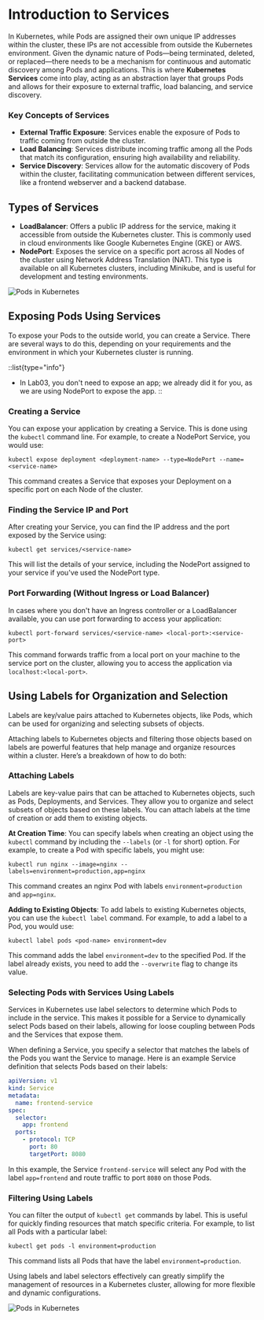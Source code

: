 # Introduction to Services

In Kubernetes, while Pods are assigned their own unique IP addresses within the cluster, these IPs are not accessible from outside the Kubernetes environment. Given the dynamic nature of Pods—being terminated, deleted, or replaced—there needs to be a mechanism for continuous and automatic discovery among Pods and applications. This is where **Kubernetes Services** come into play, acting as an abstraction layer that groups Pods and allows for their exposure to external traffic, load balancing, and service discovery.

### Key Concepts of Services

- **External Traffic Exposure**: Services enable the exposure of Pods to traffic coming from outside the cluster.
- **Load Balancing**: Services distribute incoming traffic among all the Pods that match its configuration, ensuring high availability and reliability.
- **Service Discovery**: Services allow for the automatic discovery of Pods within the cluster, facilitating communication between different services, like a frontend webserver and a backend database.

## Types of Services

- **LoadBalancer**: Offers a public IP address for the service, making it accessible from outside the Kubernetes cluster. This is commonly used in cloud environments like Google Kubernetes Engine (GKE) or AWS.
- **NodePort**: Exposes the service on a specific port across all Nodes of the cluster using Network Address Translation (NAT). This type is available on all Kubernetes clusters, including Minikube, and is useful for development and testing environments.

![Pods in Kubernetes](https://raw.githubusercontent.com/CNCF-Lahore/Kubernetes-Bootcamp/main/asserts/module_04_services.svg)

## Exposing Pods Using Services

To expose your Pods to the outside world, you can create a Service. There are several ways to do this, depending on your requirements and the environment in which your Kubernetes cluster is running.


::list{type="info"}
- In Lab03, you don't need to expose an app; we already did it for you, as we are using NodePort to expose the app.
::

### Creating a Service

You can expose your application by creating a Service. This is done using the `kubectl` command line. For example, to create a NodePort Service, you would use:

```shell
kubectl expose deployment <deployment-name> --type=NodePort --name=<service-name>
```

This command creates a Service that exposes your Deployment on a specific port on each Node of the cluster.

### Finding the Service IP and Port

After creating your Service, you can find the IP address and the port exposed by the Service using:

```shell
kubectl get services/<service-name>
```

This will list the details of your service, including the NodePort assigned to your service if you've used the NodePort type.

### Port Forwarding (Without Ingress or Load Balancer)

In cases where you don't have an Ingress controller or a LoadBalancer available, you can use port forwarding to access your application:

```shell
kubectl port-forward services/<service-name> <local-port>:<service-port>
```

This command forwards traffic from a local port on your machine to the service port on the cluster, allowing you to access the application via `localhost:<local-port>`.


## Using Labels for Organization and Selection

Labels are key/value pairs attached to Kubernetes objects, like Pods, which can be used for organizing and selecting subsets of objects.

Attaching labels to Kubernetes objects and filtering those objects based on labels are powerful features that help manage and organize resources within a cluster. Here’s a breakdown of how to do both:

### **Attaching Labels**

Labels are key-value pairs that can be attached to Kubernetes objects, such as Pods, Deployments, and Services. They allow you to organize and select subsets of objects based on these labels. You can attach labels at the time of creation or add them to existing objects.

**At Creation Time**: You can specify labels when creating an object using the `kubectl` command by including the `--labels` (or `-l` for short) option. For example, to create a Pod with specific labels, you might use:

```shell
kubectl run nginx --image=nginx --labels=environment=production,app=nginx
```

This command creates an nginx Pod with labels `environment=production` and `app=nginx`.

**Adding to Existing Objects**: To add labels to existing Kubernetes objects, you can use the `kubectl label` command. For example, to add a label to a Pod, you would use:

```shell
kubectl label pods <pod-name> environment=dev
```

This command adds the label `environment=dev` to the specified Pod. If the label already exists, you need to add the `--overwrite` flag to change its value.

### **Selecting Pods with Services Using Labels**

Services in Kubernetes use label selectors to determine which Pods to include in the service. This makes it possible for a Service to dynamically select Pods based on their labels, allowing for loose coupling between Pods and the Services that expose them.

When defining a Service, you specify a selector that matches the labels of the Pods you want the Service to manage. Here is an example Service definition that selects Pods based on their labels:

```yaml
apiVersion: v1
kind: Service
metadata:
  name: frontend-service
spec:
  selector:
    app: frontend
  ports:
    - protocol: TCP
      port: 80
      targetPort: 8080
```

In this example, the Service `frontend-service` will select any Pod with the label `app=frontend` and route traffic to port `8080` on those Pods.

### **Filtering Using Labels**

You can filter the output of `kubectl get` commands by label. This is useful for quickly finding resources that match specific criteria. For example, to list all Pods with a particular label:

```shell
kubectl get pods -l environment=production
```

This command lists all Pods that have the label `environment=production`.

Using labels and label selectors effectively can greatly simplify the management of resources in a Kubernetes cluster, allowing for more flexible and dynamic configurations.

![Pods in Kubernetes](https://raw.githubusercontent.com/CNCF-Lahore/Kubernetes-Bootcamp/main/asserts/module_04_labels.svg)